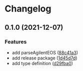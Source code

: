# Changelog

## 0.1.0 (2021-12-07)


### Features

* add parseAgilentEOS ([88c41a3](https://www.github.com/cheminfo/icp-analysis/commit/88c41a381cc84a954ae759716a466049d62923a5))
* add release package ([1d45d7d](https://www.github.com/cheminfo/icp-analysis/commit/1d45d7ddcc53670874416208bbd2b1f4fc77fe0c))
* add type definition ([d29fba0](https://www.github.com/cheminfo/icp-analysis/commit/d29fba0001946f50f80d87474554fa845d0193ff))
